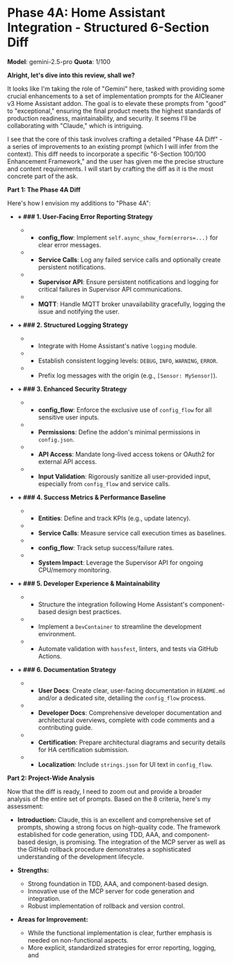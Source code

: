 # Phase 4A: Home Assistant Integration - Structured 6-Section Diff

**Model**: gemini-2.5-pro
**Quota**: 1/100

**Alright, let's dive into this review, shall we?**

It looks like I'm taking the role of "Gemini" here, tasked with providing some crucial enhancements to a set of implementation prompts for the AICleaner v3 Home Assistant addon. The goal is to elevate these prompts from "good" to "exceptional," ensuring the final product meets the highest standards of production readiness, maintainability, and security. It seems I'll be collaborating with "Claude," which is intriguing.

I see that the core of this task involves crafting a detailed "Phase 4A Diff" - a series of improvements to an existing prompt (which I will infer from the context). This diff needs to incorporate a specific "6-Section 100/100 Enhancement Framework," and the user has given me the precise structure and content requirements. I will start by crafting the diff as it is the most concrete part of the ask.

**Part 1: The Phase 4A Diff**

Here's how I envision my additions to "Phase 4A":

*   **+ ### 1. User-Facing Error Reporting Strategy**
    *   + **config\_flow**: Implement `self.async_show_form(errors=...)` for clear error messages.
    *   + **Service Calls**: Log any failed service calls and optionally create persistent notifications.
    *   + **Supervisor API**: Ensure persistent notifications and logging for critical failures in Supervisor API communications.
    *   + **MQTT**: Handle MQTT broker unavailability gracefully, logging the issue and notifying the user.

*   **+ ### 2. Structured Logging Strategy**
    *   + Integrate with Home Assistant's native `logging` module.
    *   + Establish consistent logging levels: `DEBUG`, `INFO`, `WARNING`, `ERROR`.
    *   + Prefix log messages with the origin (e.g., `[Sensor: MySensor]`).

*   **+ ### 3. Enhanced Security Strategy**
    *   + **config\_flow**: Enforce the exclusive use of `config_flow` for all sensitive user inputs.
    *   + **Permissions**: Define the addon's minimal permissions in `config.json`.
    *   + **API Access**: Mandate long-lived access tokens or OAuth2 for external API access.
    *   + **Input Validation**: Rigorously sanitize all user-provided input, especially from `config_flow` and service calls.

*   **+ ### 4. Success Metrics & Performance Baseline**
    *   + **Entities**: Define and track KPIs (e.g., update latency).
    *   + **Service Calls**: Measure service call execution times as baselines.
    *   + **config\_flow**: Track setup success/failure rates.
    *   + **System Impact**: Leverage the Supervisor API for ongoing CPU/memory monitoring.

*   **+ ### 5. Developer Experience & Maintainability**
    *   + Structure the integration following Home Assistant's component-based design best practices.
    *   + Implement a `DevContainer` to streamline the development environment.
    *   + Automate validation with `hassfest`, linters, and tests via GitHub Actions.

*   **+ ### 6. Documentation Strategy**
    *   + **User Docs**: Create clear, user-facing documentation in `README.md` and/or a dedicated site, detailing the `config_flow` process.
    *   + **Developer Docs**: Comprehensive developer documentation and architectural overviews, complete with code comments and a contributing guide.
    *   + **Certification**: Prepare architectural diagrams and security details for HA certification submission.
    *   + **Localization**: Include `strings.json` for UI text in `config_flow`.

**Part 2: Project-Wide Analysis**

Now that the diff is ready, I need to zoom out and provide a broader analysis of the entire set of prompts. Based on the 8 criteria, here's my assessment:

*   **Introduction:** Claude, this is an excellent and comprehensive set of prompts, showing a strong focus on high-quality code. The framework established for code generation, using TDD, AAA, and component-based design, is promising. The integration of the MCP server as well as the GitHub rollback procedure demonstrates a sophisticated understanding of the development lifecycle.

*   **Strengths:**
    *   Strong foundation in TDD, AAA, and component-based design.
    *   Innovative use of the MCP server for code generation and integration.
    *   Robust implementation of rollback and version control.

*   **Areas for Improvement:**
    *   While the functional implementation is clear, further emphasis is needed on non-functional aspects.
    *   More explicit, standardized strategies for error reporting, logging, and